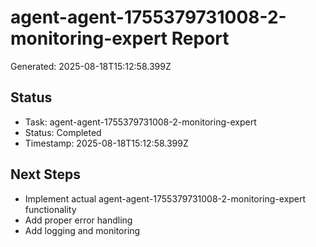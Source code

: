 # agent-agent-1755379731008-2-monitoring-expert Report

Generated: 2025-08-18T15:12:58.399Z

## Status
- Task: agent-agent-1755379731008-2-monitoring-expert
- Status: Completed
- Timestamp: 2025-08-18T15:12:58.399Z

## Next Steps
- Implement actual agent-agent-1755379731008-2-monitoring-expert functionality
- Add proper error handling
- Add logging and monitoring
